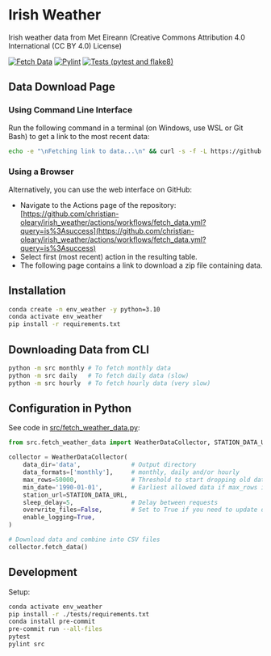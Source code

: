 # Irish Weather

Irish weather data from Met Eireann (Creative Commons Attribution 4.0 International (CC BY 4.0) License)

[![Fetch Data](https://github.com/christian-oleary/irish_weather/actions/workflows/fetch_data.yml/badge.svg)](https://github.com/christian-oleary/irish_weather/actions/workflows/fetch_data.yml)
[![Pylint](https://github.com/christian-oleary/irish_weather/actions/workflows/pylint.yml/badge.svg)](https://github.com/christian-oleary/irish_weather/actions/workflows/pylint.yml)
[![Tests (pytest and flake8)](https://github.com/christian-oleary/irish_weather/actions/workflows/tests.yml/badge.svg)](https://github.com/christian-oleary/irish_weather/actions/workflows/tests.yml)


## Data Download Page

### Using Command Line Interface

Run the following command in a terminal (on Windows, use WSL or Git Bash) to get a link to the most recent data:

```bash
echo -e "\nFetching link to data...\n" && curl -s -f -L https://github.com/christian-oleary/irish_weather/actions/workflows/fetch_data.yml?query=is%3Asuccess | grep -Eo "/\S+?\"" | grep -m 1 actions/runs | sed 's/"//g' | xargs -I {} echo https://github.com'{}'
```

### Using a Browser

Alternatively, you can use the web interface on GitHub:

- Navigate to the Actions page of the repository: [https://github.com/christian-oleary/irish_weather/actions/workflows/fetch_data.yml?query=is%3Asuccess](https://github.com/christian-oleary/irish_weather/actions/workflows/fetch_data.yml?query=is%3Asuccess)
- Select first (most recent) action in the resulting table.
- The following page contains a link to download a zip file containing data.

## Installation

```bash
conda create -n env_weather -y python=3.10
conda activate env_weather
pip install -r requirements.txt
```

## Downloading Data from CLI

```bash
python -m src monthly # To fetch monthly data
python -m src daily   # To fetch daily data (slow)
python -m src hourly  # To fetch hourly data (very slow)
```

## Configuration in Python

See code in [src/fetch_weather_data.py](./src/fetch_weather_data.py):

```python
from src.fetch_weather_data import WeatherDataCollector, STATION_DATA_URL

collector = WeatherDataCollector(
    data_dir='data',              # Output directory
    data_formats=['monthly'],     # monthly, daily and/or hourly
    max_rows=50000,               # Threshold to start dropping old data (-1 = no limit)
    min_date='1990-01-01',        # Earliest allowed data if max_rows is reached
    station_url=STATION_DATA_URL,
    sleep_delay=5,                # Delay between requests
    overwrite_files=False,        # Set to True if you need to update data
    enable_logging=True,
)

# Download data and combine into CSV files
collector.fetch_data()
```

## Development

Setup:

```bash
conda activate env_weather
pip install -r ./tests/requirements.txt
conda install pre-commit
pre-commit run --all-files
pytest
pylint src
```
